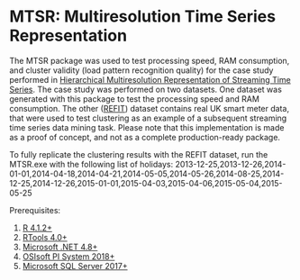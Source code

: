 # MTSR: Multiresolution Time Series Representation
The MTSR package was used to test processing speed, RAM consumption, and cluster validity (load pattern recognition quality) for the case study performed in [Hierarchical Multiresolution Representation of Streaming Time Series](https://www.sciencedirect.com/science/article/abs/pii/S2214579621000733). The case study was performed on two datasets. One dataset was generated with this package to test the processing speed and RAM consumption. The other ([REFIT](https://pureportal.strath.ac.uk/en/datasets/refit-electrical-load-measurements-cleaned)) dataset contains real UK smart meter data, that were used to test clustering as an example of a subsequent streaming time series data mining task. Please note that this implementation is made as a proof of concept, and not as a complete production-ready package.

To fully replicate the clustering results with the REFIT dataset, run the MTSR.exe with the following list of holidays: 2013-12-25,2013-12-26,2014-01-01,2014-04-18,2014-04-21,2014-05-05,2014-05-26,2014-08-25,2014-12-25,2014-12-26,2015-01-01,2015-04-03,2015-04-06,2015-05-04,2015-05-25

Prerequisites:
1. [R 4.1.2+](https://cran.r-project.org/bin/windows/base/)
2. [RTools 4.0+](https://cran.r-project.org/bin/windows/Rtools/)
3. [Microsoft .NET 4.8+](https://dotnet.microsoft.com/en-us/download/dotnet-framework)
4. [OSIsoft PI System 2018+](https://www.osisoft.com/)
5. [Microsoft SQL Server 2017+](https://www.microsoft.com/en-us/sql-server/sql-server-downloads)
